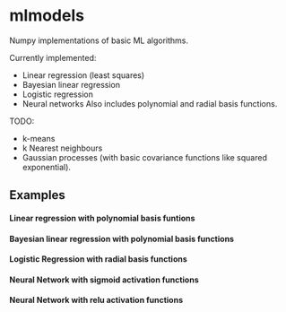 # mlmodels
Numpy implementations of basic ML algorithms.

Currently implemented:  
* Linear regression (least squares)
* Bayesian linear regression
* Logistic regression
* Neural networks
Also includes polynomial and radial basis functions.

TODO:
* k-means
* k Nearest neighbours
* Gaussian processes (with basic covariance functions like squared exponential).


## Examples

#### Linear regression with polynomial basis funtions

#### Bayesian linear regression with polynomial basis functions

#### Logistic Regression with radial basis functions

#### Neural Network with sigmoid activation functions

#### Neural Network with relu activation functions
